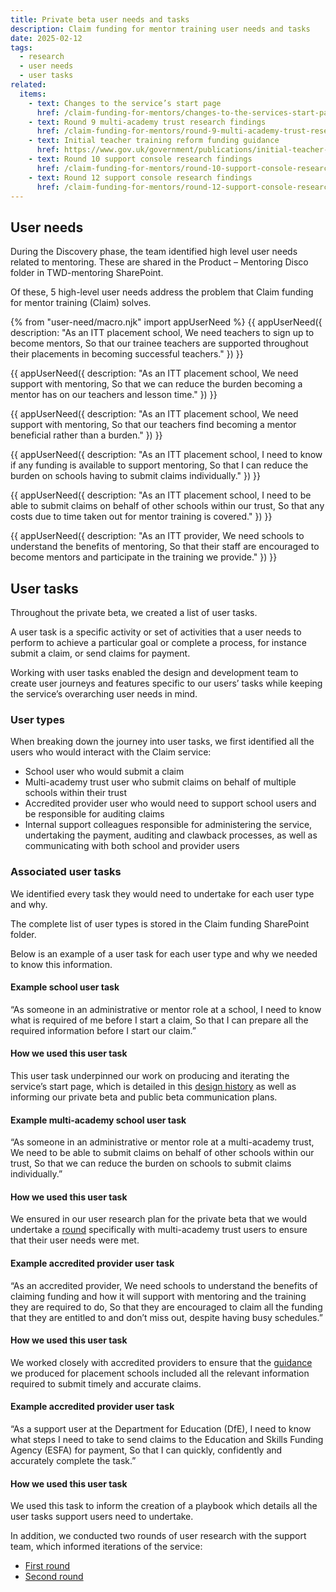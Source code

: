 ```yaml
---
title: Private beta user needs and tasks
description: Claim funding for mentor training user needs and tasks
date: 2025-02-12
tags:
  - research
  - user needs
  - user tasks
related:
  items:
    - text: Changes to the service’s start page
      href: /claim-funding-for-mentors/changes-to-the-services-start-page/
    - text: Round 9 multi-academy trust research findings
      href: /claim-funding-for-mentors/round-9-multi-academy-trust-research-findings/
    - text: Initial teacher training reform funding guidance
      href: https://www.gov.uk/government/publications/initial-teacher-training-reform-funding-guidance
    - text: Round 10 support console research findings
      href: /claim-funding-for-mentors/round-10-support-console-research-findings/
    - text: Round 12 support console research findings
      href: /claim-funding-for-mentors/round-12-support-console-research-findings/
---
```


## User needs

During the Discovery phase, the team identified high level user needs related to mentoring. These are shared in the Product – Mentoring Disco folder in TWD-mentoring SharePoint.

Of these, 5 high-level user needs address the problem that Claim funding for mentor training (Claim) solves.

{% from "user-need/macro.njk" import appUserNeed %}
{{ appUserNeed({
  description: "As an ITT placement school,
We need teachers to sign up to become mentors,
So that our trainee teachers are supported throughout their placements in becoming successful teachers."
}) }}

{{ appUserNeed({
  description: "As an ITT placement school,
We need support with mentoring,
So that we can reduce the burden becoming a mentor has on our teachers and lesson time."
}) }}

{{ appUserNeed({
  description: "As an ITT placement school,
We need support with mentoring,
So that our teachers find becoming a mentor beneficial rather than a burden."
}) }}

{{ appUserNeed({
  description: "As an ITT placement school,
I need to know if any funding is available to support mentoring,
So that I can reduce the burden on schools having to submit claims individually."
}) }}

{{ appUserNeed({
  description: "As an ITT placement school,
  I need to be able to submit claims on behalf of other schools within our trust,
So that any costs due to time taken out for mentor training is covered."
}) }}

{{ appUserNeed({
  description: "As an ITT provider,
We need schools to understand the benefits of mentoring,
So that their staff are encouraged to become mentors and participate in the training we provide."
}) }}

## User tasks

Throughout the private beta, we created a list of user tasks.

A user task is a specific activity or set of activities that a user needs to perform to achieve a particular goal or complete a process, for instance submit a claim, or send claims for payment.

Working with user tasks enabled the design and development team to create user journeys and features specific to our users’ tasks while keeping the service’s overarching user needs in mind.

### User types

When breaking down the journey into user tasks, we first identified all the users who would interact with the Claim service:

- School user who would submit a claim
- Multi-academy trust user who submit claims on behalf of multiple schools within their trust
- Accredited provider user who would need to support school users and be responsible for auditing claims
- Internal support colleagues responsible for administering the service, undertaking the payment, auditing and clawback processes, as well as communicating with both school and provider users

### Associated user tasks

We identified every task they would need to undertake for each user type and why.

The complete list of user types is stored in the Claim funding SharePoint folder.

Below is an example of a user task for each user type and why we needed to know this information.

#### Example school user task

“As someone in an administrative or mentor role at a school,
I need to know what is required of me before I start a claim,
So that I can prepare all the required information before I start our claim.”

#### How we used this user task

This user task underpinned our work on producing and iterating the service’s start page, which is detailed in this [design history](/claim-funding-for-mentors/changes-to-the-services-start-page/) as well as informing our private beta and public beta communication plans.

#### Example multi-academy school user task

“As someone in an administrative or mentor role at a multi-academy trust,
We need to be able to submit claims on behalf of other schools within our trust,
So that we can reduce the burden on schools to submit claims individually.”

#### How we used this user task

We ensured in our user research plan for the private beta that we would undertake a [round](/claim-funding-for-mentors/round-9-multi-academy-trust-research-findings/) specifically with multi-academy trust users to ensure that their user needs were met.

#### Example accredited provider user task

“As an accredited provider,
We need schools to understand the benefits of claiming funding and how it will support with mentoring and the training they are required to do,
So that they are encouraged to claim all the funding that they are entitled to and don’t miss out, despite having busy schedules.”

#### How we used this user task

We worked closely with accredited providers to ensure that the [guidance]( https://www.gov.uk/government/publications/initial-teacher-training-reform-funding-guidance) we produced for placement schools included all the relevant information required to submit timely and accurate claims.

#### Example accredited provider user task

“As a support user at the Department for Education (DfE),
I need to know what steps I need to take to send claims to the Education and Skills Funding Agency (ESFA) for payment,
So that I can quickly, confidently and accurately complete the task.”

#### How we used this user task

We used this task to inform the creation of a playbook which details all the user tasks support users need to undertake.

In addition, we conducted two rounds of user research with the support team, which informed iterations of the service:

- [First round](/claim-funding-for-mentors/round-10-support-console-research-findings/)
- [Second round](/claim-funding-for-mentors/round-11-support-console-research-findings/)
